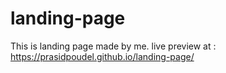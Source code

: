 # landing-page
This is landing page made by me.
live preview at : https://prasidpoudel.github.io/landing-page/
